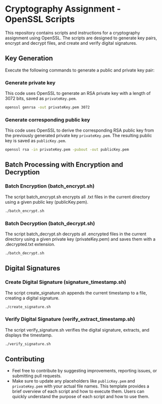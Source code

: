 # Cryptography Assignment - OpenSSL Scripts

This repository contains scripts and instructions for a cryptography assignment using OpenSSL. The scripts are designed to generate key pairs, encrypt and decrypt files, and create and verify digital signatures.

## Key Generation

Execute the following commands to generate a public and private key pair:

### Generate private key
This code uses OpenSSL to generate an RSA private key with a length of 3072 bits, saved as `privateKey.pem`. 
```bash
openssl genrsa -out privateKey.pem 3072
```

### Generate corresponding public key
 This code uses OpenSSL to derive the corresponding RSA public key from the previously generated private key `privateKey.pem`. The resulting public key is saved as `publicKey.pem`.
```bash
openssl rsa -in privateKey.pem -pubout -out publicKey.pem
```

## Batch Processing with Encryption and Decryption

### Batch Encryption (batch_encrypt.sh)
The script batch_encrypt.sh encrypts all .txt files in the current directory using a given public key (publicKey.pem).
```bash
./batch_encrypt.sh
```

### Batch Decryption (batch_decrypt.sh)
The script batch_decrypt.sh decrypts all .encrypted files in the current directory using a given private key (privateKey.pem) and saves them with a .decrypted.txt extension.
```bash
./batch_decrypt.sh
```

## Digital Signatures

### Create Digital Signature (signature_timestamp.sh)
The script create_signature.sh appends the current timestamp to a file, creating a digital signature.
```bash
./create_signature.sh
```

### Verify Digital Signature (verify_extract_timestamp.sh)
The script verify_signature.sh verifies the digital signature, extracts, and displays the timestamp.
```bash
./verify_signature.sh
```

## Contributing
- Feel free to contribute by suggesting improvements, reporting issues, or submitting pull requests.
- Make sure to update any placeholders like `publicKey.pem` and `privateKey.pem` with your actual file names. This template provides a brief overview of each script and how to execute them. Users can quickly understand the purpose of each script and how to use them.




